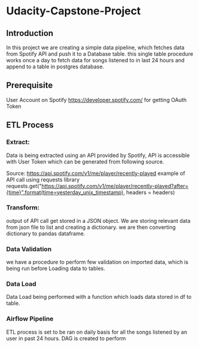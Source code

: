 # Udacity-Capstone-Project

## Introduction

In this project we are creating a simple data pipeline, which fetches data from Spotify API and push it to a Database table. this single table procedure works once a day to fetch data for songs listened to in last 24 hours and append to a table in postgres database.

## Prerequisite

User Account on Spotify https://developer.spotify.com/ for getting OAuth Token

## ETL Process

### Extract:
Data is being extracted using an API provided by Spotify, API is accessible with User Token which can be generated from following source.

Source: https://api.spotify.com/v1/me/player/recently-played
example of API call using requests library requests.get("https://api.spotify.com/v1/me/player/recently-played?after={time}".format(time=yesterday_unix_timestamp), headers = headers)

### Transform:
output of API call get stored in a JSON object. We are storing relevant data from json file to list and creating a dictionary. we are then converting dictionary to pandas dataframe.

### Data Validation
we have a procedure to perform few validation on imported data, which is being run before Loading data to tables.

### Data Load
Data Load being performed with a function which loads data stored in df to table.

### Airflow Pipeline

ETL process is set to be ran on daily basis for all the songs listened by an user in past 24 hours. DAG is created to perform

